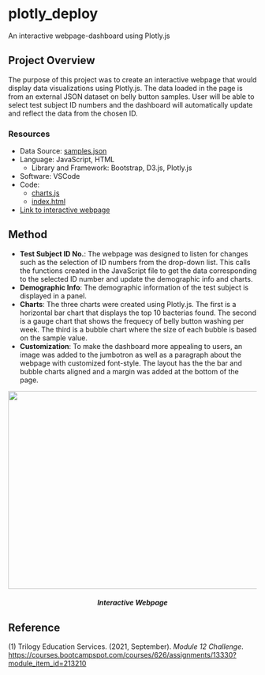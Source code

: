 # plotly_deploy
An interactive webpage-dashboard using Plotly.js

## Project Overview
The purpose of this project was to create an interactive webpage that would display data visualizations using Plotly.js. The data loaded in the page is from an external JSON dataset on belly button samples. User will be able to select test subject ID numbers and the dashboard will automatically update and reflect the data from the chosen ID.

### Resources
- Data Source: [samples.json](https://github.com/samanthajpv/plotly_deploy/blob/49332a6270230bf6cef416963e77dba00c826c03/samples.json)
- Language: JavaScript, HTML
    - Library and Framework: Bootstrap, D3.js, Plotly.js
- Software: VSCode
- Code:
    - [charts.js](https://github.com/samanthajpv/plotly_deploy/blob/49332a6270230bf6cef416963e77dba00c826c03/static/js/charts.js)
    - [index.html](https://github.com/samanthajpv/plotly_deploy/blob/49332a6270230bf6cef416963e77dba00c826c03/index.html)
- [Link to interactive webpage](https://samanthajpv.github.io/plotly_deploy/)

## Method
- **Test Subject ID No.**: The webpage was designed to listen for changes such as the selection of ID numbers from the drop-down list. This calls the functions created in the JavaScript file to get the data corresponding to the selected ID number and update the demographic info and charts.
- **Demographic Info**: The demographic information of the test subject is displayed in a panel. 
- **Charts**: The three charts were created using Plotly.js. The first is a horizontal bar chart that displays the top 10 bacterias found. The second is a gauge chart that shows the frequecy of belly button washing per week. The third is a bubble chart where the size of each bubble is based on the sample value.
- **Customization**: To make the dashboard more appealing to users, an image was added to the jumbotron as well as a paragraph about the webpage with customized font-style. The layout has the the bar and bubble charts aligned and a margin was added at the bottom of the page.

<p align="middle">
    <img src="https://github.com/samanthajpv/plotly_deploy/blob/01fb338626cbff289558d6da4a7234c913a8d1a2/resources/db.gif" width="700" height="400"/>
    <h5 align="center">Interactive Webpage</h5>
</p>

## Reference
(1) Trilogy Education Services. (2021, September). *Module 12 Challenge*. https://courses.bootcampspot.com/courses/626/assignments/13330?module_item_id=213210
